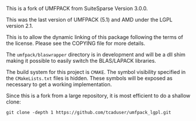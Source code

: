 
This is a fork of UMFPACK from SuiteSparse Version 3.0.0.

This was the last version of UMFPACK (5.1) and AMD under the LGPL version 2.1.

This is to allow the dynamic linking of this package following the terms of the license.  Please see the COPYING file for more details.

The ``umfpack/blaswrapper`` directory is in development and will be a dll shim making it possible to easily switch the BLAS/LAPACK libraries.

The build system for this project is ``CMAKE``.  The symbol visibility specified in the ``CMakeLists.txt`` files is hidden.  These symbols will be exposed as necessary to get a working implementation.

Since this is a fork from a large repository, it is most efficient to do a shallow clone:
```
git clone -depth 1 https://github.com/tcaduser/umfpack_lgpl.git
```
